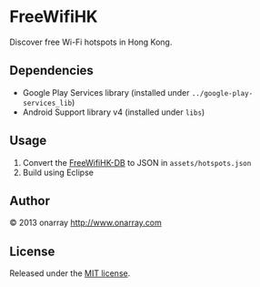 # FreeWifiHK

Discover free Wi-Fi hotspots in Hong Kong.

## Dependencies

* Google Play Services library (installed under `../google-play-services_lib`)
* Android Support library v4 (installed under `libs`)

## Usage

1. Convert the [FreeWifiHK-DB][db] to JSON in `assets/hotspots.json`
2. Build using Eclipse

  [db]: https://github.com/freewifihk/freewifihk-db

## Author

© 2013 onarray <http://www.onarray.com>

## License

Released under the [MIT license](http://onarray.mit-license.org).
